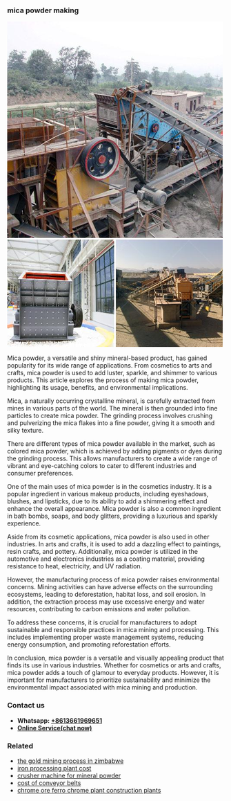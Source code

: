 <h3>mica powder making</h3><img src='1702950200.jpg' alt=''><p>Mica powder, a versatile and shiny mineral-based product, has gained popularity for its wide range of applications. From cosmetics to arts and crafts, mica powder is used to add luster, sparkle, and shimmer to various products. This article explores the process of making mica powder, highlighting its usage, benefits, and environmental implications.</p><p>Mica, a naturally occurring crystalline mineral, is carefully extracted from mines in various parts of the world. The mineral is then grounded into fine particles to create mica powder. The grinding process involves crushing and pulverizing the mica flakes into a fine powder, giving it a smooth and silky texture.</p><p>There are different types of mica powder available in the market, such as colored mica powder, which is achieved by adding pigments or dyes during the grinding process. This allows manufacturers to create a wide range of vibrant and eye-catching colors to cater to different industries and consumer preferences.</p><p>One of the main uses of mica powder is in the cosmetics industry. It is a popular ingredient in various makeup products, including eyeshadows, blushes, and lipsticks, due to its ability to add a shimmering effect and enhance the overall appearance. Mica powder is also a common ingredient in bath bombs, soaps, and body glitters, providing a luxurious and sparkly experience.</p><p>Aside from its cosmetic applications, mica powder is also used in other industries. In arts and crafts, it is used to add a dazzling effect to paintings, resin crafts, and pottery. Additionally, mica powder is utilized in the automotive and electronics industries as a coating material, providing resistance to heat, electricity, and UV radiation.</p><p>However, the manufacturing process of mica powder raises environmental concerns. Mining activities can have adverse effects on the surrounding ecosystems, leading to deforestation, habitat loss, and soil erosion. In addition, the extraction process may use excessive energy and water resources, contributing to carbon emissions and water pollution.</p><p>To address these concerns, it is crucial for manufacturers to adopt sustainable and responsible practices in mica mining and processing. This includes implementing proper waste management systems, reducing energy consumption, and promoting reforestation efforts.</p><p>In conclusion, mica powder is a versatile and visually appealing product that finds its use in various industries. Whether for cosmetics or arts and crafts, mica powder adds a touch of glamour to everyday products. However, it is important for manufacturers to prioritize sustainability and minimize the environmental impact associated with mica mining and production.</p><h3>Contact us</h3><ul><li><strong>Whatsapp:&nbsp;<a href="https://wa.me/8613661969651">+8613661969651</a></strong></li><li><a href="https://swt.shibang-china.com/?git&amp;zhl&amp;mica powder making"><strong>Online Service(chat now)</strong></a></li></ul><h3>Related</h3><ul><li><a href='the gold mining process in zimbabwe.md'>the gold mining process in zimbabwe</a></li><li><a href='iron processing plant cost.md'>iron processing plant cost</a></li><li><a href='crusher machine for mineral powder.md'>crusher machine for mineral powder</a></li><li><a href='cost of conveyor belts.md'>cost of conveyor belts</a></li><li><a href='chrome ore ferro chrome plant construction plants.md'>chrome ore ferro chrome plant construction plants</a></li></ul>